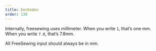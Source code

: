 ```yaml
---
title: Eenheden
order: 130
---
```


Internally, freesewing uses millimeter. When you write `1`, that’s one mm. When you write `7.8`, that’s 7.8mm.

All FreeSewing input should always be in mm.